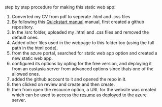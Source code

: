step by step procedure for making this static web app:
1. Converted my CV from pdf to seperate .html and .css files
2. By following this [Quickstart manual](https://learn.microsoft.com/en-us/azure/static-web-apps/get-started-portal?tabs=vanilla-javascript&pivots=github) manual, first created a github repository.
3. In the /src folder, uploaded my .html and .css files and removed the default ones.
4. Added other files used in the webpage to this folder too (using the full path in the html code).
5. from the azure portal, searched for static web app option and created a new static web app.
6. configured its options by opting for the free version, and deploying it from an eastasia server from advanced options since thats one of the allowed ones.
7. added the github account to it and opened the repo in it.
8. then clicked on review and create and then create.
9. then from open the resource option, a URL for the website was created which can be used to access the [resume](https://brave-pebble-05c14fb00.2.azurestaticapps.net/) as deployed to the azure server.
